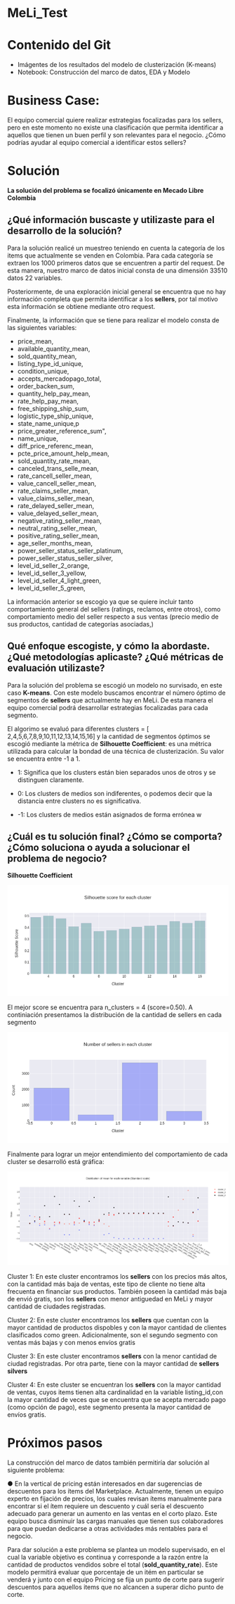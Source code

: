 # MeLi_Test

# **Contenido del Git**

* Imágentes de los resultados del modelo de clusterización (K-means)
* Notebook: Construcción del marco de datos, EDA y Modelo

# **Business Case**:
El equipo comercial quiere realizar estrategias focalizadas para los sellers, pero en
este momento no existe una clasificación que permita identificar a aquellos que tienen
un buen perfil y son relevantes para el negocio. ¿Cómo podrías ayudar al equipo
comercial a identificar estos sellers?

# **Solución**

**La solución del problema se focalizó únicamente en Mecado Libre Colombia**

## **¿Qué información buscaste y utilizaste para el desarrollo de la solución?**

Para la solución realicé un muestreo teniendo en cuenta la categoría de los items que actualmente se venden en Colombia. Para cada categoría se extraen los 1000 primeros datos que se encuentren a partir del request. De esta manera, nuestro marco de datos inicial consta de una dimensión 33510 datos 22 variables.

Posteriormente, de una exploración inicial general se encuentra que no hay información completa que permita identificar a los **sellers**, por tal motivo esta información se obtiene mediante otro request.

Finalmente, la información que se tiene para realizar el modelo consta de las siguientes variables:

* price_mean, 
* available_quantity_mean, 
* sold_quantity_mean,  
* listing_type_id_unique,
* condition_unique, 
* accepts_mercadopago_total, 
* order_backen_sum,
* quantity_help_pay_mean,
* rate_help_pay_mean,
* free_shipping_ship_sum, 
* logistic_type_ship_unique,  
* state_name_unique,p
* price_greater_reference_sum",
* name_unique, 
* diff_price_referenc_mean,
* pcte_price_amount_help_mean,
* sold_quantity_rate_mean,
* canceled_trans_selle_mean,	
* rate_cancell_seller_mean,	
* value_cancell_seller_mean,
* rate_claims_seller_mean,
* value_claims_seller_mean,	
* rate_delayed_seller_mean,
* value_delayed_seller_mean,	
* negative_rating_seller_mean,
* neutral_rating_seller_mean,
* positive_rating_seller_mean,	
* age_seller_months_mean,
* power_seller_status_seller_platinum,	
* power_seller_status_seller_silver,
* level_id_seller_2_orange,
* level_id_seller_3_yellow,
* level_id_seller_4_light_green,
* level_id_seller_5_green,

La información anterior se escogio ya que se quiere incluir tanto comportamiento general del sellers (ratings, reclamos, entre otros), como comportamiento medio del seller respecto a sus ventas (precio medio de sus productos, cantidad de categorías asociadas,)

## **Qué enfoque escogiste, y cómo la abordaste. ¿Qué metodologías aplicaste? ¿Qué métricas de evaluación utilizaste?**

Para la solución del problema se escogió un modelo no survisado, en este caso **K-means**. Con este modelo buscamos encontrar el número óptimo de segmentos de **sellers** que actualmente hay en MeLi. De esta manera el equipo comercial podrá desarrollar estrategias focalizadas para cada segmento.

El algorimo se evaluó para diferentes clusters = [ 2,4,5,6,7,8,9,10,11,12,13,14,15,16] y la cantidad de segmentos óptimos se escogió mediante la métrica de **Silhouette Coefficient**:  es una métrica utilizada para calcular la bondad de una técnica de clusterización. Su valor se encuentra entre -1 a 1.

* 1: Significa que los clusters están bien separados unos de otros y se distinguen claramente.

* 0: Los clusters de medios son indiferentes, o podemos decir que la distancia entre clusters no es significativa.

* -1: Los clusters de medios están asignados de forma errónea w

## **¿Cuál es tu solución final? ¿Cómo se comporta? ¿Cómo soluciona o ayuda a solucionar el problema de negocio?**

**Silhouette Coefficient**



![plot](./cluster_score.png)

El mejor score se encuentra para n_clusters = 4 (score=0.50). A continiación presentamos la distribución de la cantidad de sellers en cada segmento

![plot](./number_sellers_each_cluster.png)

Finalmente para lograr un mejor entendimiento del comportamiento de cada cluster se desarrolló está gráfica:

![plot](./id_behavior_of_each_cluster.png)

Cluster 1: En este cluster encontramos los **sellers** con los precios más altos, con la cantidad más baja de ventas, este tipo de cliente no tiene alta frecuenta en financiar sus productos. También poseen la cantidad más baja de envió gratis, son los **sellers** con menor antiguedad en MeLi y mayor cantidad de ciudades registradas.

Cluster 2: En este cluster encontramos los **sellers** que cuentan con la mayor cantidad de productos dispobles y con la mayor cantidad de clientes clasificados como green. Adicionalmente, son el segundo segmento con ventas más bajas y con menos envíos gratis

Cluster 3: En este cluster encontramos **sellers**   con la menor cantidad de ciudad registradas. Por otra parte, tiene con la mayor cantidad de **sellers silvers**

Cluster 4: En este cluster se encuentran los **sellers** con la mayor cantidad de ventas, cuyos items tienen alta cardinalidad en la variable listing_id,con la mayor cantidad de veces que se encuentra que se acepta mercado pago (como opción de pago), este segmento presenta la mayor cantidad de envíos gratis.


# **Próximos pasos**

La construcción del marco de datos también permitiría dar solución al siguiente problema:

● En la vertical de pricing están interesados en dar sugerencias de descuentos para los
ítems del Marketplace. Actualmente, tienen un equipo experto en fijación de precios,
los cuales revisan ítems manualmente para encontrar si el ítem requiere un descuento
y cuál sería el descuento adecuado para generar un aumento en las ventas en el
corto plazo. Este equipo busca disminuir las cargas manuales que tienen sus
colaboradores para que puedan dedicarse a otras actividades más rentables para el
negocio.

Para dar solución a este problema se plantea un modelo supervisado, en el cual la variable objetivo es continua y corresponde a la razón entre la cantidad de productos vendidos sobre el total (**sold_quantity_rate**). Este modelo permitirá evaluar que porcentaje de un itém en particular se venderá y junto con el equipo Pricing se fija un punto de corte para sugerir descuentos para aquellos items que no alcancen a superar dicho punto de corte.
